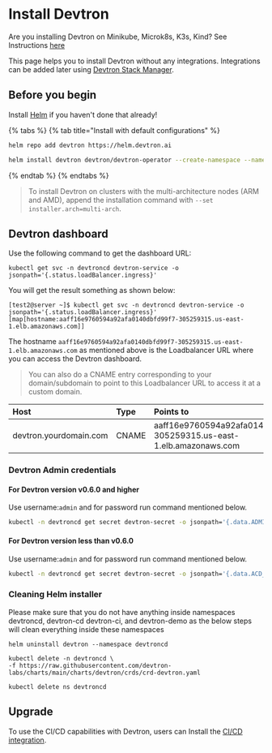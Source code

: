 # Install Devtron

Are you installing Devtron on Minikube, Microk8s, K3s, Kind? See Instructions [here](./Install-devtron-on-Minikube-Microk8s-K3s-Kind.md)

This page helps you to install Devtron without any integrations. Integrations can be added later using [Devtron Stack Manager](./../../user-guide/stack-manager.md).

## Before you begin

Install [Helm](https://helm.sh/docs/intro/install/) if you haven't done that already!

{% tabs %}
{% tab title="Install with default configurations" %}
```bash
helm repo add devtron https://helm.devtron.ai

helm install devtron devtron/devtron-operator --create-namespace --namespace devtroncd

```
{% endtab %}
{% endtabs %}

> To install Devtron on clusters with the multi-architecture nodes (ARM and AMD), append the installation command with `--set installer.arch=multi-arch`.

[//]: # (If you are planning to use Hyperion for `production deployments`, please refer to our recommended overrides for [Devtron Installation]&#40;override-default-devtron-installation-configs.md&#41;.)

[//]: # (## Installation status)

[//]: # ()
[//]: # (Run following command)

[//]: # ()
[//]: # (```bash)

[//]: # (kubectl -n devtroncd get installers installer-devtron -o jsonpath='{.status.sync.status}')

[//]: # (```)

## Devtron dashboard

Use the following command to get the dashboard URL:

```text
kubectl get svc -n devtroncd devtron-service -o jsonpath='{.status.loadBalancer.ingress}'
```

You will get the result something as shown below:

```text
[test2@server ~]$ kubectl get svc -n devtroncd devtron-service -o jsonpath='{.status.loadBalancer.ingress}'
[map[hostname:aaff16e9760594a92afa0140dbfd99f7-305259315.us-east-1.elb.amazonaws.com]]
```

The hostname `aaff16e9760594a92afa0140dbfd99f7-305259315.us-east-1.elb.amazonaws.com` as mentioned above is the Loadbalancer URL where you can access the Devtron dashboard.

> You can also do a CNAME entry corresponding to your domain/subdomain to point to this Loadbalancer URL to access it at a custom domain.

| Host | Type | Points to |
| :--- | :--- | :--- |
| devtron.yourdomain.com | CNAME | aaff16e9760594a92afa0140dbfd99f7-305259315.us-east-1.elb.amazonaws.com |

### Devtron Admin credentials

#### For Devtron version v0.6.0 and higher

Use username:`admin` and for password run command mentioned below.
```bash
kubectl -n devtroncd get secret devtron-secret -o jsonpath='{.data.ADMIN_PASSWORD}' | base64 -d
```

#### For Devtron version less than v0.6.0

Use username:`admin` and for password run command mentioned below.
```bash
kubectl -n devtroncd get secret devtron-secret -o jsonpath='{.data.ACD_PASSWORD}' | base64 -d
```

### Cleaning Helm installer

Please make sure that you do not have anything inside namespaces devtroncd, devtron-cd devtron-ci, and devtron-demo as the below steps will clean everything inside these namespaces
```
helm uninstall devtron --namespace devtroncd

kubectl delete -n devtroncd \
-f https://raw.githubusercontent.com/devtron-labs/charts/main/charts/devtron/crds/crd-devtron.yaml

kubectl delete ns devtroncd
```

## Upgrade

To use the CI/CD capabilities with Devtron, users can Install the [CI/CD integration](install-devtron-with-cicd.md).
